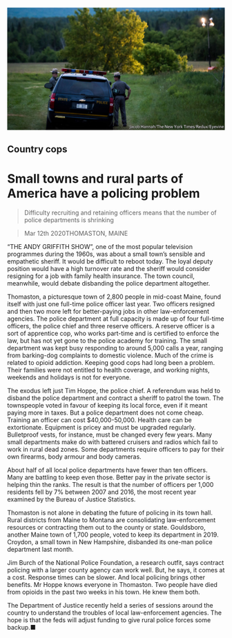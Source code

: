 ![](./images/20200314_USP005_0.jpg)

## Country cops

# Small towns and rural parts of America have a policing problem

> Difficulty recruiting and retaining officers means that the number of police departments is shrinking

> Mar 12th 2020THOMASTON, MAINE

“THE ANDY GRIFFITH SHOW”, one of the most popular television programmes during the 1960s, was about a small town’s sensible and empathetic sheriff. It would be difficult to reboot today. The loyal deputy position would have a high turnover rate and the sheriff would consider resigning for a job with family health insurance. The town council, meanwhile, would debate disbanding the police department altogether.

Thomaston, a picturesque town of 2,800 people in mid-coast Maine, found itself with just one full-time police officer last year. Two officers resigned and then two more left for better-paying jobs in other law-enforcement agencies. The police department at full capacity is made up of four full-time officers, the police chief and three reserve officers. A reserve officer is a sort of apprentice cop, who works part-time and is certified to enforce the law, but has not yet gone to the police academy for training. The small department was kept busy responding to around 5,000 calls a year, ranging from barking-dog complaints to domestic violence. Much of the crime is related to opioid addiction. Keeping good cops had long been a problem. Their families were not entitled to health coverage, and working nights, weekends and holidays is not for everyone.

The exodus left just Tim Hoppe, the police chief. A referendum was held to disband the police department and contract a sheriff to patrol the town. The townspeople voted in favour of keeping its local force, even if it meant paying more in taxes. But a police department does not come cheap. Training an officer can cost $40,000-50,000. Health care can be extortionate. Equipment is pricey and must be upgraded regularly. Bulletproof vests, for instance, must be changed every few years. Many small departments make do with battered cruisers and radios which fail to work in rural dead zones. Some departments require officers to pay for their own firearms, body armour and body cameras.

About half of all local police departments have fewer than ten officers. Many are battling to keep even those. Better pay in the private sector is helping thin the ranks. The result is that the number of officers per 1,000 residents fell by 7% between 2007 and 2016, the most recent year examined by the Bureau of Justice Statistics.

Thomaston is not alone in debating the future of policing in its town hall. Rural districts from Maine to Montana are consolidating law-enforcement resources or contracting them out to the county or state. Gouldsboro, another Maine town of 1,700 people, voted to keep its department in 2019. Croydon, a small town in New Hampshire, disbanded its one-man police department last month.

Jim Burch of the National Police Foundation, a research outfit, says contract policing with a larger county agency can work well. But, he says, it comes at a cost. Response times can be slower. And local policing brings other benefits. Mr Hoppe knows everyone in Thomaston. Two people have died from opioids in the past two weeks in his town. He knew them both.

The Department of Justice recently held a series of sessions around the country to understand the troubles of local law-enforcement agencies. The hope is that the feds will adjust funding to give rural police forces some backup.■